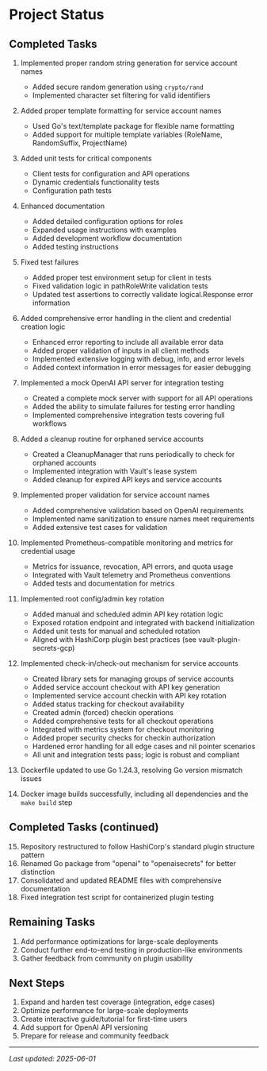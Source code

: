 # Project Status

## Completed Tasks
1. Implemented proper random string generation for service account names
   - Added secure random generation using `crypto/rand`
   - Implemented character set filtering for valid identifiers

2. Added proper template formatting for service account names
   - Used Go's text/template package for flexible name formatting
   - Added support for multiple template variables (RoleName, RandomSuffix, ProjectName)

3. Added unit tests for critical components
   - Client tests for configuration and API operations
   - Dynamic credentials functionality tests
   - Configuration path tests

4. Enhanced documentation
   - Added detailed configuration options for roles
   - Expanded usage instructions with examples
   - Added development workflow documentation
   - Added testing instructions

5. Fixed test failures
   - Added proper test environment setup for client in tests
   - Fixed validation logic in pathRoleWrite validation tests
   - Updated test assertions to correctly validate logical.Response error information

6. Added comprehensive error handling in the client and credential creation logic
   - Enhanced error reporting to include all available error data
   - Added proper validation of inputs in all client methods
   - Implemented extensive logging with debug, info, and error levels
   - Added context information in error messages for easier debugging

7. Implemented a mock OpenAI API server for integration testing
   - Created a complete mock server with support for all API operations
   - Added the ability to simulate failures for testing error handling
   - Implemented comprehensive integration tests covering full workflows

8. Added a cleanup routine for orphaned service accounts
   - Created a CleanupManager that runs periodically to check for orphaned accounts
   - Implemented integration with Vault's lease system
   - Added cleanup for expired API keys and service accounts

9. Implemented proper validation for service account names
   - Added comprehensive validation based on OpenAI requirements
   - Implemented name sanitization to ensure names meet requirements
   - Added extensive test cases for validation

10. Implemented Prometheus-compatible monitoring and metrics for credential usage
    - Metrics for issuance, revocation, API errors, and quota usage
    - Integrated with Vault telemetry and Prometheus conventions
    - Added tests and documentation for metrics

11. Implemented root config/admin key rotation
    - Added manual and scheduled admin API key rotation logic
    - Exposed rotation endpoint and integrated with backend initialization
    - Added unit tests for manual and scheduled rotation
    - Aligned with HashiCorp plugin best practices (see vault-plugin-secrets-gcp)

12. Implemented check-in/check-out mechanism for service accounts
    - Created library sets for managing groups of service accounts
    - Added service account checkout with API key generation
    - Implemented service account checkin with API key rotation
    - Added status tracking for checkout availability
    - Created admin (forced) checkin operations
    - Added comprehensive tests for all checkout operations
    - Integrated with metrics system for checkout monitoring
    - Added proper security checks for checkin authorization
    - Hardened error handling for all edge cases and nil pointer scenarios
    - All unit and integration tests pass; logic is robust and compliant

13. Dockerfile updated to use Go 1.24.3, resolving Go version mismatch issues
14. Docker image builds successfully, including all dependencies and the `make build` step

## Completed Tasks (continued)
15. Repository restructured to follow HashiCorp's standard plugin structure pattern
16. Renamed Go package from "openai" to "openaisecrets" for better distinction
17. Consolidated and updated README files with comprehensive documentation
18. Fixed integration test script for containerized plugin testing

## Remaining Tasks
1. Add performance optimizations for large-scale deployments
2. Conduct further end-to-end testing in production-like environments
3. Gather feedback from community on plugin usability

## Next Steps
1. Expand and harden test coverage (integration, edge cases)
2. Optimize performance for large-scale deployments
3. Create interactive guide/tutorial for first-time users
4. Add support for OpenAI API versioning
5. Prepare for release and community feedback

---
_Last updated: 2025-06-01_
